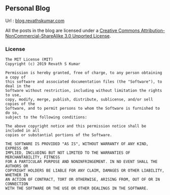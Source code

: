## Personal Blog

Url : [blog.revathskumar.com](http://blog.revathskumar.com)

All the posts in the blog are licensed under a [Creative Commons Attribution-NonCommercial-ShareAlike 3.0 Unported License](http://creativecommons.org/licenses/by-nc-sa/3.0/).

### License

```
The MIT License (MIT)
Copyright (c) 2019 Revath S Kumar

Permission is hereby granted, free of charge, to any person obtaining a copy of
this software and associated documentation files (the "Software"), to deal in the
Software without restriction, including without limitation the rights to use,
copy, modify, merge, publish, distribute, sublicense, and/or sell copies of the
Software, and to permit persons to whom the Software is furnished to do so,
subject to the following conditions:

The above copyright notice and this permission notice shall be included in all
copies or substantial portions of the Software.

THE SOFTWARE IS PROVIDED "AS IS", WITHOUT WARRANTY OF ANY KIND, EXPRESS OR
IMPLIED, INCLUDING BUT NOT LIMITED TO THE WARRANTIES OF MERCHANTABILITY, FITNESS
FOR A PARTICULAR PURPOSE AND NONINFRINGEMENT. IN NO EVENT SHALL THE AUTHORS OR
COPYRIGHT HOLDERS BE LIABLE FOR ANY CLAIM, DAMAGES OR OTHER LIABILITY, WHETHER IN
AN ACTION OF CONTRACT, TORT OR OTHERWISE, ARISING FROM, OUT OF OR IN CONNECTION
WITH THE SOFTWARE OR THE USE OR OTHER DEALINGS IN THE SOFTWARE.
```
